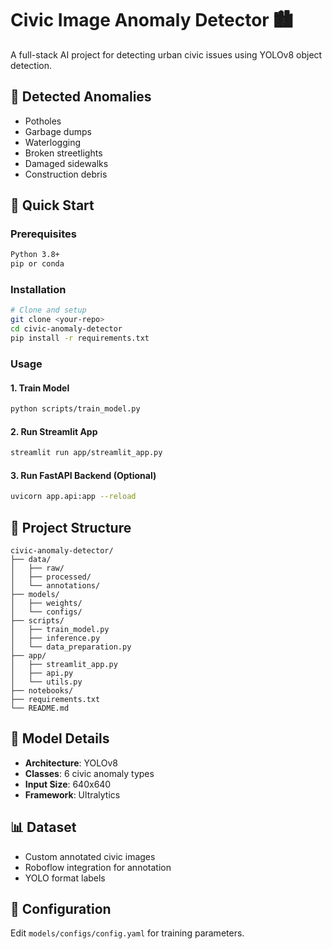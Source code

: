 # Civic Image Anomaly Detector 🏙️

A full-stack AI project for detecting urban civic issues using YOLOv8 object detection.

## 🎯 Detected Anomalies
- Potholes
- Garbage dumps
- Waterlogging
- Broken streetlights
- Damaged sidewalks
- Construction debris

## 🚀 Quick Start

### Prerequisites
```bash
Python 3.8+
pip or conda
```

### Installation
```bash
# Clone and setup
git clone <your-repo>
cd civic-anomaly-detector
pip install -r requirements.txt
```

### Usage

#### 1. Train Model
```bash
python scripts/train_model.py
```

#### 2. Run Streamlit App
```bash
streamlit run app/streamlit_app.py
```

#### 3. Run FastAPI Backend (Optional)
```bash
uvicorn app.api:app --reload
```

## 📁 Project Structure
```
civic-anomaly-detector/
├── data/
│   ├── raw/
│   ├── processed/
│   └── annotations/
├── models/
│   ├── weights/
│   └── configs/
├── scripts/
│   ├── train_model.py
│   ├── inference.py
│   └── data_preparation.py
├── app/
│   ├── streamlit_app.py
│   ├── api.py
│   └── utils.py
├── notebooks/
├── requirements.txt
└── README.md
```

## 🧠 Model Details
- **Architecture**: YOLOv8
- **Classes**: 6 civic anomaly types
- **Input Size**: 640x640
- **Framework**: Ultralytics

## 📊 Dataset
- Custom annotated civic images
- Roboflow integration for annotation
- YOLO format labels

## 🔧 Configuration
Edit `models/configs/config.yaml` for training parameters.